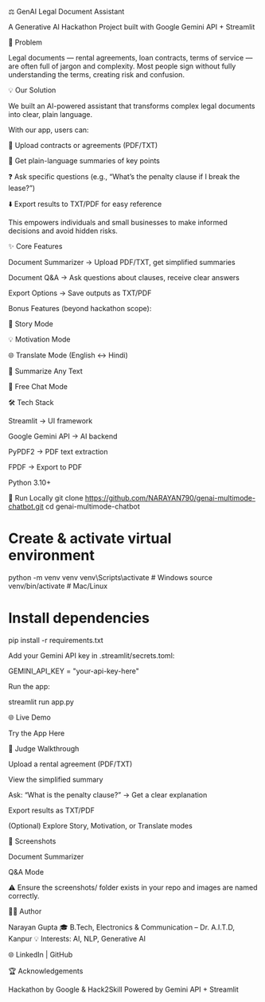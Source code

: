 ⚖️ GenAI Legal Document Assistant

A Generative AI Hackathon Project built with Google Gemini API + Streamlit

🚨 Problem

Legal documents — rental agreements, loan contracts, terms of service — are often full of jargon and complexity.
Most people sign without fully understanding the terms, creating risk and confusion.

💡 Our Solution

We built an AI-powered assistant that transforms complex legal documents into clear, plain language.

With our app, users can:

📂 Upload contracts or agreements (PDF/TXT)

📑 Get plain-language summaries of key points

❓ Ask specific questions (e.g., “What’s the penalty clause if I break the lease?”)

⬇️ Export results to TXT/PDF for easy reference

This empowers individuals and small businesses to make informed decisions and avoid hidden risks.

✨ Core Features

Document Summarizer → Upload PDF/TXT, get simplified summaries

Document Q&A → Ask questions about clauses, receive clear answers

Export Options → Save outputs as TXT/PDF

Bonus Features (beyond hackathon scope):

📖 Story Mode

💡 Motivation Mode

🌐 Translate Mode (English ↔ Hindi)

📝 Summarize Any Text

💬 Free Chat Mode

🛠️ Tech Stack

Streamlit → UI framework

Google Gemini API → AI backend

PyPDF2 → PDF text extraction

FPDF → Export to PDF

Python 3.10+

🚀 Run Locally
git clone https://github.com/NARAYAN790/genai-multimode-chatbot.git
cd genai-multimode-chatbot

# Create & activate virtual environment
python -m venv venv
venv\Scripts\activate   # Windows
source venv/bin/activate  # Mac/Linux

# Install dependencies
pip install -r requirements.txt


Add your Gemini API key in .streamlit/secrets.toml:

GEMINI_API_KEY = "your-api-key-here"


Run the app:

streamlit run app.py

🌐 Live Demo

Try the App Here

🧭 Judge Walkthrough

Upload a rental agreement (PDF/TXT)

View the simplified summary

Ask: “What is the penalty clause?” → Get a clear explanation

Export results as TXT/PDF

(Optional) Explore Story, Motivation, or Translate modes

📸 Screenshots

Document Summarizer

Q&A Mode

⚠️ Ensure the screenshots/ folder exists in your repo and images are named correctly.

👨‍💻 Author

Narayan Gupta
🎓 B.Tech, Electronics & Communication – Dr. A.I.T.D, Kanpur
💡 Interests: AI, NLP, Generative AI

🌐 LinkedIn
 | GitHub

🏆 Acknowledgements

Hackathon by Google & Hack2Skill
Powered by Gemini API + Streamlit
